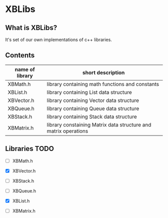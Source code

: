# XBLibs

## What is XBLibs?
It's set of our own implementations of c++ libraries.

## Contents

name of library |	short description
----------------|------------
XBMath.h				| library containing math functions and constants
XBList.h			  | library containing List data structure
XBVector.h      | library containing Vector data structure
XBQueue.h 			| library containing Queue data structure
XBStack.h 			| library containing Stack data structure
XBMatrix.h 			| library constaining  Matrix data structure and matrix operations



## Libraries TODO
- [ ] XBMath.h
- [x] XBVector.h
- [ ] XBStack.h
- [ ] XBQueue.h
- [x] XBList.h
- [ ] XBMatrix.h

